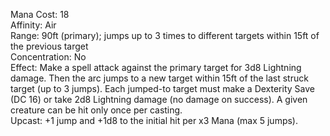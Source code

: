 Mana Cost: 18  
Affinity: Air  
Range: 90ft (primary); jumps up to 3 times to different targets within 15ft of the previous target  
Concentration: No  
Effect: Make a spell attack against the primary target for 3d8 Lightning damage. Then the arc jumps to a new target within 15ft of the last struck target (up to 3 jumps). Each jumped-to target must make a Dexterity Save (DC 16) or take 2d8 Lightning damage (no damage on success). A given creature can be hit only once per casting.  
Upcast: +1 jump and +1d8 to the initial hit per x3 Mana (max 5 jumps).